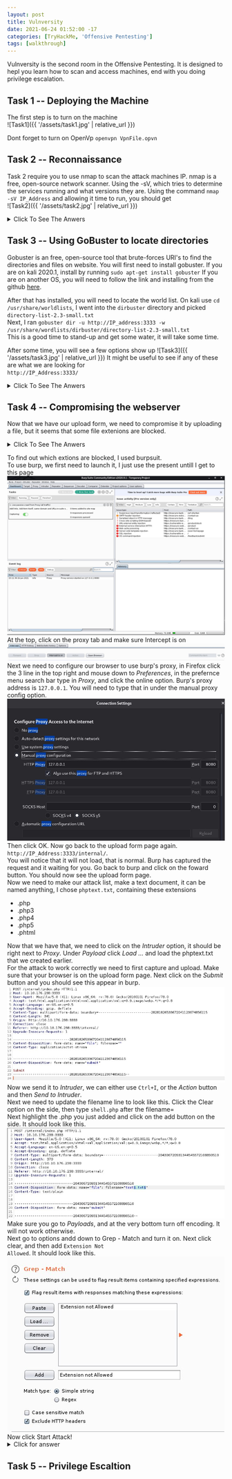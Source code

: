 ```yaml
---
layout: post
title: Vulnversity
date: 2021-06-24 01:52:00 -17
categories: [TryHackMe, 'Offensive Pentesting']
tags: [walkthrough]
---
```


Vulnversity is the second room in the Offensive Pentesting. It is designed to hepl you learn how to scan and access machines, end with you doing privilege escalation.
## Task 1 -- Deploying the Machine

The first step is to turn on the machine\
![Task1]({{ '/assets/task1.jpg' | relative_url }})

Dont forget to turn on OpenVp `openvpn VpnFile.opvn`


## Task 2 -- Reconnaissance
Task 2 require you to use nmap to scan the attack machines IP. nmap is a free, open-source network scanner. Using the -sV, which tries to determine the services running and what versions they are.
Using the command `nmap -sV IP_Address` and allowing it time to run, you should get\
![Task2]({{ '/assets/task2.jpg' | relative_url }})

<details>
    <summary>Click To See The Anwers</summary>

    Scan the box, how many ports are open? 6 <br>
    What version of the squid proxy is running on the machine? 3.5.12<br>
    How many ports will nmap scan if the flag -p-400 was used? 400<br>
    Using the nmap flag -n what will it not resolve? DNS<br>
    What is the most likely operating system this machine is running? Ubuntu<br>
    What port is the web server running on? 3333<br>
</details>

## Task 3 -- Using GoBuster to locate directories
Gobuster is an free, open-source tool that brute-forces URI's to find the directories and files on website.
You will first need to install gobuster. If you are on kali 2020.1, install by running `sudo apt-get install gobuster`
If you are on another OS, you will need to follow the link and installing from the github [here](https://github.com/OJ/gobuster).

After that has installed, you will need to locate the world list. On kali use `cd /usr/share/worldlists`, I went into the `dirbuster` directory and picked `directory-list-2.3-small.txt`<br>
Next, I ran `gobuster dir -u http://IP_address:3333 -w /usr/share/wordlists/dirbuster/directory-list-2.3-small.txt`<br>
This is a good time to stand-up and get some water, it will take some time.<br>

After some time, you will see a few options show up
![Task3]({{ '/assets/task3.jpg' | relative_url }})
It might be useful to see if any of these are what we are looking for<br>
`http://IP_Address:3333/`

<details>
    <summary>Click To See The Anwers</summary>
    What is the directory that has an upload form page? /internal/
</details>

## Task 4 -- Compromising the webserver
Now that we have our upload form, we need to compromise it by uploading a file, but it seems that some file extenions are blocked.
<details>
    <summary>Click To See The Anwers</summary>
    what common extension seems to be blocked? .php
</details>

To find out which extions are blocked, I used burpsuit.<br>
To use burp, we first need to launch it, I just use the present untill I get to this page
    <img src="/assets/task4.jpg" alt="Task4"><br>
    At the top, click on the proxy tab and make sure Intercept is on
    <img src="/assets/task4.1.jpg" alt="Task4.1"><br>
    Next we need to configure our browser to use burp's proxy, in Firefox click the 3 line in the top right and mouse down to <em>Preferences</em>, in the prefernce menu search bar type in <em>Proxy</em>, and click the online option. Burp's proxy address is <code>127.0.0.1</code>. You will need to type that in under the manual proxy config option.
    <img src="/assets/task4.2.jpg" alt="Task4.2"><br>
    Then click OK.
    Now go back to the upload form page again. <code>http://IP_Address:3333/internal/</code>.<br>
    You will notice that it will not load, that is normal. Burp has captured the request and it waiting for you. Go back to burp and click on the foward button. You should now see the upload form page.<br>
    Now we need to make our attack list, make a text document, it can be named anything, I chose <code>phptext.txt</code>, containing these extensions
    <ul>
    <li>.php</li>
    <li>.php3</li>
    <li>.php4</li>
    <li>.php5</li>
    <li>.phtml</li>
    </ul>
    Now that we have that, we need to click on the <em>Intruder</em> option, it should be right next to <em>Proxy</em>. Under <em>Payload</em> click <em>Load ...</em> and load the phptext.txt that we created earlier.<br>
    For the attack to work correctly we need to first capture and upload. Make sure that your browser is on the upload form page. Next click on the <em>Submit</em> button and you should see this appear in burp.
    <img src="/assets/task4.3.jpg" alt="Task 4.3"><br>
    Now we send it to <em>Intruder</em>, we can either use <code>Ctrl+I</code>, or the <em>Action</em> button and then <em>Send to Intruder</em>.<br>
    Next we need to update the filename line to look like this. Click the Clear option on the side, then type <code>shell.php</code> after the filename=<br>
    Next highlight the .php you just added and click on the add button on the side.
    It should look like this.
    <img src="assets/task4.4.jpg" alt="Task 4.4"><br>
    Make sure you go to <em>Payloads</em>, and at the very bottom turn off encoding. It will not work otherwise.<br>
    Next go to options andd down to Grep - Match and turn it on. Next click clear, and then add <code>Extension Not Allowed</code>. It should look like this.<br>
    <img src="/assets/task4.5.jpg" alt="Task 4.5"><br>
    Now click Start Attack!
    <details>
        <summary>Click for answer</summary>
        Run this attack, what extension is allowed? .phtml
        <img src="/assets/task4.6.jpg" alt="Task 4 Answer">
    </details>

## Task 5 -- Privilege Escaltion